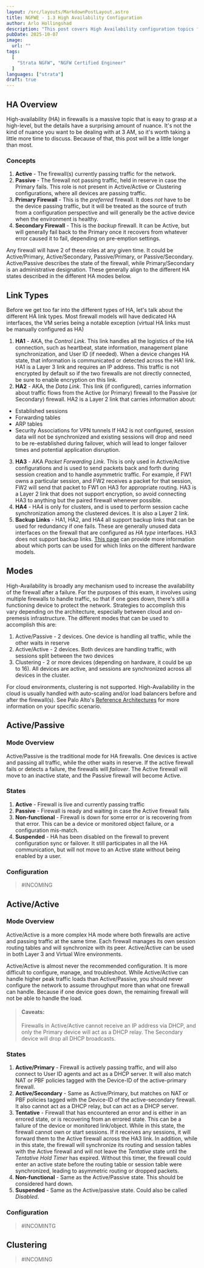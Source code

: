 ```yaml
---
layout: /src/layouts/MarkdownPostLayout.astro
title: NGFWE - 1.3 High Availability Configuration
author: Arlo Hollingshad
description: "This post covers High Availability configuration topics for the Palo Alto Networks NGFW Certified Engineer certification"
pubDate: 2025-10-07
image: 
  url: ""
tags:
  [
    "Strata NGFW", "NGFW Certified Engineer"
  ]
languages: ["strata"]
draft: true
---
```


## HA Overview
High-availability (HA) in firewalls is a massive topic that is easy to grasp at a high-level, but the details have a surprising amount of nuance. It's not the kind of nuance you want to be dealing with at 3 AM, so it's worth taking a little more time to discuss. Because of that, this post will be a little longer than most. 

### Concepts
1. **Active** - The firewall(s) currently passing traffic for the network. 
2. **Passive** - The firewall not passing traffic, held in reserve in case the Primary fails. This role is not present in Active/Active or Clustering configurations, where all devices are passing traffic. 
3. **Primary Firewall** - This is the *preferred* firewall. It does *not* have to be the device passing traffic, but it will be treated as the source of truth from a configuration perspective and will generally be the active device when the environment is healthy.
4. **Secondary Firewall** - This is the *backup* firewall. It can be Active, but will generally fail back to the Primary once it recovers from whatever error caused it to fail, depending on pre-emption settings. 

Any firewall will have 2 of these roles at any given time. It could be Active/Primary, Active/Secondary, Passive/Primary, or Passive/Secondary. Active/Passive describes the state of the firewall, while Primary/Secondary is an administrative designation. These generally align to the different HA states described in the different HA modes below.


## Link Types
Before we get too far into the different types of HA, let's talk about the different HA link types. Most firewall models will have dedicated HA interfaces, the VM series being a notable exception (virtual HA links must be manually configured as HA)
1. **HA1** - AKA, the *Control Link*. This link handles all the logistics of the HA connection, such as heartbeat, state information, management plane synchronization, and User ID (if needed). When a device changes HA state, that information is communicated or detected across the HA1 link. HA1 is a Layer 3 link and requires an IP address. This traffic is not encrypted by default so if the two firewalls are not directly connected, be sure to enable encryption on this link.
2. **HA2** - AKA, the *Data Link*. This link (if configured), carries information about traffic flows from the Active (or Primary) firewall to the Passive (or Secondary) firewall. HA2 is a Layer 2 link that carries information about:
  - Established sessions
  - Forwarding tables
  - ARP tables
  - Security Associations for VPN tunnels
If HA2 is not configured, session data will not be synchronized and existing sessions will drop and need to be re-established during failover, which will lead to longer failover times and potential application disruption. 
3. **HA3** - AKA *Packet Forwarding Link*. This is only used in Active/Active configurations and is used to send packets back and forth during session creation and to handle asymmetric traffic. For example, if FW1 owns a particular session, and FW2 receives a packet for that session, FW2 will send that packet to FW1 on HA3 for appropriate routing. HA3 is a Layer 2 link that does not support encryption, so avoid connecting HA3 to anything but the paired firewall whenever possible.
4. **HA4** - HA4 is only for clusters, and is used to perform session cache synchronization among the clustered devices. It is also a Layer 2 link. 
5. **Backup Links** - HA1, HA2, and HA4 all support backup links that can be used for redundancy if one fails. These are generally unused data interfaces on the firewall that are configured as *HA type* interfaces. HA3 does not support backup links. 
[This page](https://docs.paloaltonetworks.com/ngfw/administration/high-availability/ha-ports-on-palo-alto-networks-firewalls) can provide more information about which ports can be used for which links on the different hardware models. 

## Modes
High-Availability is broadly any mechanism used to increase the availability of the firewall after a failure. For the purposes of this exam, it involves using multiple firewalls to handle traffic, so that if one goes down, there's still a functioning device to protect the network. Strategies to accomplish this vary depending on the architecture, especially between cloud and on-premesis infrastructure. The different modes that can be used to accomplish this are:
1. Active/Passive - 2 devices. One device is handling all traffic, while the other waits in reserve
2. Active/Active - 2 devices. Both devices are handling traffic, with sessions split between the two devices
3. Clustering - 2 or more devices (depending on hardware, it could be up to 16). All devices are active, and sessions are synchronized across all devices in the cluster.

For cloud environments, clustering is not supported. High-Availability in the cloud is usually handled with auto-scaling and/or load balancers before and after the firewall(s). See Palo Alto's [Reference Architectures](https://www.paloaltonetworks.com/resources/reference-architectures) for more information on your specific scenario.

## Active/Passive
### Mode Overview
Active/Passive is the traditional mode for HA firewalls. One devices is active and passing all traffic, while the other waits in reserve. If the active firewall fails or detects a failure, the firewalls will *failover*. The Active firewall will move to an inactive state, and the Passive firewall will become Active.
### States
1. **Active** - Firewall is live and currently passing traffic
2. **Passive** - Firewall is ready and waiting in case the Active firewall fails
3. **Non-functional** - Firewall is down for some error or is recovering from that error. This can be a device  or monitored object failure, or a configuration mis-match.
4. **Suspended** - HA has been disabled on the firewall to prevent configuration sync or failover. It still participates in all the HA communication, but will not move to an Active state without being enabled by a user.
### Configuration
> #INCOMING
## Active/Active
### Mode Overview
Active/Active is a more complex HA mode where both firewalls are active and passing traffic at the same time. Each firewall manages its own session routing tables and will synchronize with its peer. Active/Active can be used in both Layer 3 and Virtual Wire environments.

Active/Active is almost never the recommended configuration. It is more difficult to configure, manage, and troubleshoot. While Active/Active can handle higher peak traffic loads than Active/Passive, you should never configure the network to assume throughput more than what one firewall can handle. Because if one device goes down, the remaining firewall will not be able to handle the load. 
> #### Caveats: 
> Firewalls in Active/Active cannot receive an IP address via DHCP, and only the Primary device will act as a DHCP relay. The Secondary device will drop all DHCP broadcasts.

### States
1. **Active/Primary** - Firewall is actively passing traffic, and will also connect to User ID agents and act as a DHCP server. It will also match NAT or PBF policies tagged with the Device-ID of the active-primary firewall.
2. **Active/Secondary** - Same as Active/Primary, but matches on NAT or PBF policies tagged with the Device-ID of the active-secondary firewall. It also cannot act as a DHCP relay, but can act as a DHCP server.
3. **Tentative** - Firewall that has encountered an error and is either in an errored state, or is recovering from an errored state. This can be a failure of the device or monitored link/object. While in this state, the firewall cannot own or start sessions. If it receives any sessions, it will forward them to the Active firewall across the HA3 link. In addition, while in this state, the firewall will synchronize its routing and session tables with the Active firewall and will not leave the *Tentative* state until the *Tentative Hold Timer* has expired. Without this timer, the firewall could enter an active state before the routing table or session table were synchronized, leading to asymmetric routing or dropped packets.
4. **Non-functional** - Same as the Active/Passive state. This should be considered hard down.
5. **Suspended** - Same as the Active/passive state. Could also be called *Disabled*.

### Configuration
> #INCOMINTG
## Clustering
> #INCOMING